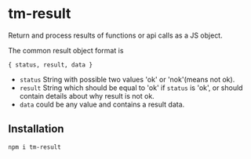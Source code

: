 # tm-result
Return and process results of functions or api calls as a JS object.

The common result object format is 

```
{ status, result, data }
```

 - `status` String with possible two values 'ok' or 'nok'(means not ok).
 - `result` String which should be equal to 'ok' if `status` is 'ok', or should contain details about why result is not ok.
 - `data` could be any value and contains a result data.


## Installation

```npm i tm-result```

